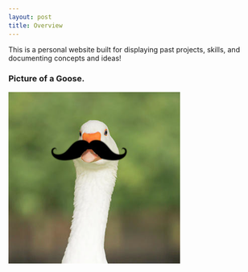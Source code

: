 ```yaml
---
layout: post
title: Overview
---
```


This is a personal website built for displaying past projects, skills, and documenting concepts and ideas!

### Picture of a Goose.
![A very detailed mustached picture of a prim and propper goose. The picture is humbiling. As you look upon it, it fills you with a sense of wonder, a sense of awe, and, even to a certain extent, it seems quite humorous.](../public/apple-touch-icon-144-precomposed.png)
